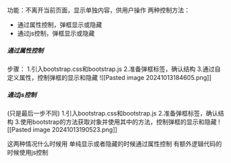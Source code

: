 功能：不离开当前页面，显示单独内容，供用户操作
两种控制方法：
- 通过属性控制，弹框显示或隐藏
- 通过js控制，弹框显示或隐藏


##### 通过属性控制
步骤：
1.引入bootstrap.css和bootstrap.js
2.准备弹框标签，确认结构
3.通过自定义属性，控制弹框的显示和隐藏
![[Pasted image 20241013184605.png]]


##### 通过js控制
(只是最后一步不同)
1.引入bootstrap.css和bootstrap.js
2.准备弹框标签，确认结构
3.使用bootstrap的方法获取对象并使用其中的方法，控制弹框的显示和隐藏
![[Pasted image 20241013190523.png]]


这两种情况什么时候用
单纯显示或者隐藏的时候通过属性控制
有额外逻辑代码的时候使用js控制